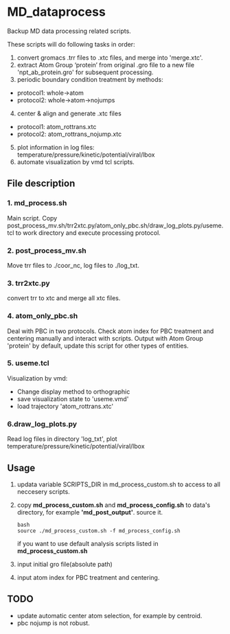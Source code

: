 # MD_dataprocess

Backup MD data processing related scripts.

These scripts will do following tasks in order:

1. convert gromacs .trr files to .xtc files, and merge into 'merge.xtc'.
2. extract Atom Group ‘protein’ from original .gro file to a new file 'npt_ab_protein.gro' for subsequent processing.
3. periodic boundary condition treatment by methods:

* protocol1: whole->atom
* protocol2: whole->atom->nojumps

4. center & align and generate .xtc files

* protocol1: atom_rottrans.xtc
* protocol2: atom_rottrans_nojump.xtc

5. plot information in log files: temperature/pressure/kinetic/potential/viral/lbox
6. automate visualization by vmd tcl scripts.

## File description

### 1. md_process.sh

Main script. Copy post_process_mv.sh/trr2xtc.py/atom_only_pbc.sh/draw_log_plots.py/useme.tcl to work directory and execute processing protocol.

### 2. post_process_mv.sh

Move trr files to ./coor_nc, log files to ./log_txt.

### 3. trr2xtc.py

convert trr to xtc and merge all xtc files.

### 4. atom_only_pbc.sh

Deal with PBC in two protocols. Check atom index for PBC treatment and centering manually and interact with scripts. Output with Atom Group 'protein' by default, update this script for other types of entities.

### 5. useme.tcl

Visualization by vmd:

* Change display method to orthographic
* save visualization state to 'useme.vmd'
* load trajectory 'atom_rottrans.xtc'

### 6.draw_log_plots.py

Read log files in directory 'log_txt', plot temperature/pressure/kinetic/potential/viral/lbox

## Usage

1. updata variable SCRIPTS_DIR in md_process_custom.sh to access to all neccesery scripts.
2. copy  **md_process_custom.sh** and **md_process_config.sh** to data's directory, for example **'md_post_output'**. source it.
   ```
   bash
   source ./md_process_custom.sh -f md_process_config.sh
   ```

   if you want to use default analysis scripts listed in **md_process_custom.sh**
3. input initial gro file(absolute path)
4. input atom index for PBC treatment and centering.

## TODO

* update automatic center atom selection, for example by centroid.
* pbc nojump is not robust.
